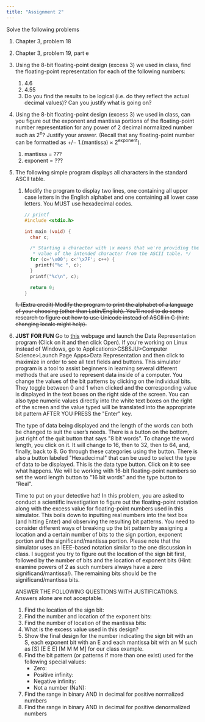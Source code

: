 ```yaml
---
title: "Assignment 2"
---
```


Solve the following problems

1. Chapter 3, problem 18

1. Chapter 3, problem 19, part e

1. Using the 8-bit floating-point design (excess 3) we used in class, find the
   floating-point representation for each of the following numbers:
   1. 4.6
   1. 4.55
   1. Do you find the results to be logical (i.e. do they reflect the actual
      decimal values)? Can you justify what is going on?

1. Using the 8-bit floating-point design (excess 3) we used in class, can you
   figure out the exponent and mantissa portions of the floating-point number
   representation for any power of 2 decimal normalized number such as
    2<sup>n</sup>? Justify your answer. (Recall that any floating-point number
    can be formatted as +/&minus; 1.(mantissa) &times; 2<sup>exponent</sup>).
   1. mantissa = ???
   1. exponent = ???

1. The following simple program displays all characters in the standard ASCII
   table.
   1. Modify the program to display two lines, one containing all upper case
      letters in the English alphabet and one containing all lower case letters.
      You MUST use hexadecimal codes.
      ```c
      // printf
      #include <stdio.h>

      int main (void) {
        char c;

        /* Starting a character with \x means that we're providing the hexadecimal
         * value of the intended character from the ASCII table. */
        for (c='\x00'; c<'\x7F'; c++) {
          printf("%c ", c);
        }
        printf("%c\n", c);

        return 0;
      }
      ```
   <del>1. (Extra credit) Modify the program to print the alphabet of a language
      of your choosing (other than Latin/English). You’ll need to do some
      research to figure out how to use Unicode instead of ASCII in C (hint:
      changing locale might help).</del>

1. **JUST FOR FUN** Go to
   [this](http://www.csbsju.edu/computerscience/curriculum/launch/default.htm)
   webpage and launch the Data Representation program (Click on it and then
   click Open). If you're working on Linux instead of Windows, go to
   Applications\>CSBSJU\>Computer Science\>Launch Page Apps\>Data Representation
   and then click to maximize in order to see all text fields and buttons. This
   simulator program is a tool to assist beginners in learning several different
   methods that are used to represent data inside of a computer. You change the
   values of the bit patterns by clicking on the individual bits. They toggle
   between 0 and 1 when clicked and the corresponding value is displayed in the
   text boxes on the right side of the screen. You can also type numeric values
   directly into the white text boxes on the right of the screen and the value
   typed will be translated into the appropriate bit pattern AFTER YOU PRESS the
   "Enter" key.

   The type of data being displayed and the length of the words can both be
   changed to suit the user’s needs. There is a button on the bottom, just right
   of the quit button that says "8 bit words". To change the word length, you
   click on it. It will change to 16, then to 32, then to 64, and, finally, back
   to 8. Go through these categories using the button. There is also a button
   labeled "Hexadecimal" that can be used to select the type of data to be
   displayed. This is the data type button. Click on it to see what happens. We
   will be working with 16-bit floating-point numbers so set the word length
   button to "16 bit words" and the type button to "Real".

   Time to put on your detective hat! In this problem, you are asked to conduct
   a scientific investigation to figure out the floating-point notation along
   with the excess value for floating-point numbers used in this simulator. This
   boils down to inputting real numbers into the text box (and hitting Enter)
   and observing the resulting bit patterns. You need to consider different ways
   of breaking up the bit pattern by assigning a location and a certain number
   of bits to the sign portion, exponent portion and the significand/mantissa
   portion. Please note that the simulator uses an IEEE-based notation similar
   to the one discussion in class. I suggest you try to figure out the location
   of the sign bit first, followed by the number of bits and the location of
   exponent bits (Hint: examine powers of 2 as such numbers always have a zero
   significand/mantissa!). The remaining bits should be the
   significand/mantissa bits.

   ANSWER THE FOLLOWING QUESTIONS WITH JUSTIFICATIONS. Answers alone are not
   acceptable.
   1. Find the location of the sign bit:
   1. Find the number and location of the exponent bits:
   1. Find the number of location of the mantissa bits:
   1. What is the excess value used in this design?
   1. Show the final design for the number indicating the sign bit with an S,
      each exponent bit with an E and each mantissa bit with an M such as [S] [E
      E E] [M M M M] for our class example.
   1. Find the bit pattern (or patterns if more than one exist) used for the
      following special values:
      * Zero:
      * Positive infinity:
      * Negative infinity:
      * Not a number (NaN):
   1. Find the range in binary AND in decimal for positive normalized numbers
   1. Find the range in binary AND in decimal for positive denormalized numbers
